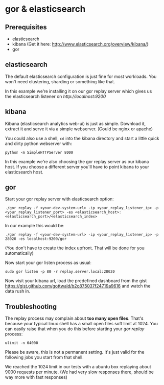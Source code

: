 gor & elasticsearch
===================

Prerequisites
-------------

- elasticsearch
- kibana (Get it here: http://www.elasticsearch.org/overview/kibana/)
- gor


elasticsearch
-------------

The default elasticsearch configuration is just fine for most workloads. You won't need clustering, sharding or something like that.

In this example we're installing it on our gor replay server which gives us the elasticsearch listener on _http://localhost:9200_


kibana
------

Kibana (elasticsearch analytics web-ui) is just as simple. 
Download it, extract it and serve it via a simple webserver.
(Could be nginx or apache)

You could also use a shell, ```cd``` into the kibana directory and start a little quick and dirty python webserver with:

```
python -m SimpleHTTPServer 8000
```

In this example we're also choosing the gor replay server as our kibana host. If you choose a different server you'll have to point kibana to your elasticsearch host.


gor
---

Start your gor replay server with elasticsearch option:

```
./gor replay -f <your-dev-system-url> -ip <your_replay_listener_ip> -p <your_replay_listener_port> -es <elasticsearch_host>:<elasticsearch_port>/<elasticsearch_index>
```

In our example this would be:

```
./gor replay -f <your-dev-system-url> -ip <your_replay_listener_ip> -p 28020 -es localhost:9200/gor
```

(You don't have to create the index upfront. That will be done for you automatically)

Now start your gor listen process as usual:

```
sudo gor listen -p 80 -r replay.server.local:28020
```

Now visit your kibana url, load the predefined dashboard from the gist https://gist.github.com/gottwald/b2c875037f24719a9616 and watch the data rush in.


Troubleshooting
---------------

The replay process may complain about __too many open files__.
That's because your typical linux shell has a small open files soft limit at 1024.
You can easily raise that when you do this before starting your _gor replay_ process:

```
ulimit -n 64000
```

Please be aware, this is not a permanent setting. It's just valid for the following jobs you start from that shell.

We reached the 1024 limit in our tests with a ubuntu box replaying about 9000 requests per minute. (We had very slow responses there, should be way more with fast responses)
